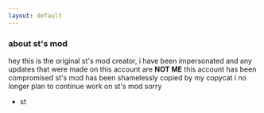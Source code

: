 ```yaml
---
layout: default
---
```

### about st's mod
hey
this is the original st's mod creator,
i have been impersonated and any updates that were made on this account are **NOT ME**
this account has been compromised 
st's mod has been shamelessly copied by my copycat
i no longer plan to continue work on st's mod
sorry
- st
